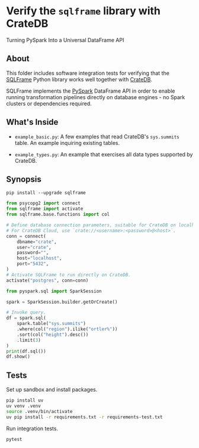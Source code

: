 # Verify the `sqlframe` library with CrateDB

Turning PySpark Into a Universal DataFrame API

## About

This folder includes software integration tests for verifying
that the [SQLFrame] Python library works well together with [CrateDB].

SQLFrame implements the [PySpark] DataFrame API in order to enable running
transformation pipelines directly on database engines - no Spark clusters
or dependencies required.

## What's Inside

- `example_basic.py`: A few examples that read CrateDB's `sys.summits` table.
  An example inquiring existing tables.

- `example_types.py`: An example that exercises all data types supported by
  CrateDB.

## Synopsis

```shell
pip install --upgrade sqlframe
```
```python
from psycopg2 import connect
from sqlframe import activate
from sqlframe.base.functions import col

# Define database connection parameters, suitable for CrateDB on localhost.
# For CrateDB Cloud, use `crate://<username>:<password>@<host>`.
conn = connect(
    dbname="crate",
    user="crate",
    password="",
    host="localhost",
    port="5432",
)
# Activate SQLFrame to run directly on CrateDB.
activate("postgres", conn=conn)

from pyspark.sql import SparkSession

spark = SparkSession.builder.getOrCreate()

# Invoke query.
df = spark.sql(
    spark.table("sys.summits")
    .where(col("region").ilike("ortler%"))
    .sort(col("height").desc())
    .limit(3)
)
print(df.sql())
df.show()
```

## Tests

Set up sandbox and install packages.
```bash
pip install uv
uv venv .venv
source .venv/bin/activate
uv pip install -r requirements.txt -r requirements-test.txt
```

Run integration tests.
```bash
pytest
```


[CrateDB]: https://cratedb.com/database
[PySpark]: https://spark.apache.org/docs/latest/api/python/
[SQLFrame]: https://pypi.org/project/sqlframe/
